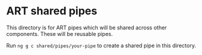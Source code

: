 # ART shared pipes

This directory is for ART pipes which will be shared across other components. These will be reusable pipes.

Run `ng g c shared/pipes/your-pipe` to create a shared pipe in this directory.

